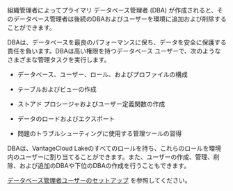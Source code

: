 組織管理者によってプライマリ データベース管理者 (DBA) が作成されると、そのデータベース管理者は後続のDBAおよびユーザーを環境に追加および削除することができます。

DBAは、データベースを最良のパフォーマンスに保ち、データを安全に保護する責任を負います。DBAは高い権限を持つデータベース ユーザーで、次のようなさまざまな管理タスクを実行します。

-   データベース、ユーザー、ロール、およびプロファイルの構成


-   テーブルおよびビューの作成


-   ストアド プロシージャおよびユーザー定義関数の作成


-   データのロードおよびエクスポート


-   問題のトラブルシューティングに使用する管理ツールの習得


DBAは、VantageCloud Lakeのすべてのロールを持ち、これらのロールを環境内のユーザーに割り当てることができます。また、ユーザーの作成、管理、削除、および追加のDBAや下位のDBAの作成を行うこともできます。

[データベース管理者ユーザーのセットアップ](https://docs.teradata.com/access/sources/dita/topic?dita:topicPath=zwk1697498978119.dita&utm_source=console&utm_medium=iph) を参照してください。

